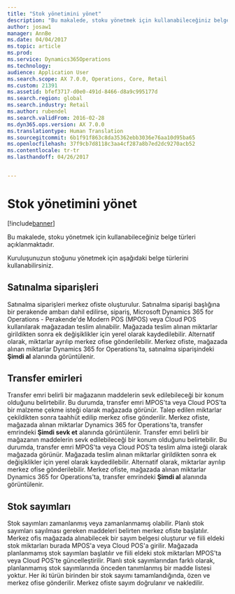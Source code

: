 ```yaml
---
title: "Stok yönetimini yönet"
description: "Bu makalede, stoku yönetmek için kullanabileceğiniz belge türleri açıklanmaktadır."
author: josaw1
manager: AnnBe
ms.date: 04/04/2017
ms.topic: article
ms.prod: 
ms.service: Dynamics365Operations
ms.technology: 
audience: Application User
ms.search.scope: AX 7.0.0, Operations, Core, Retail
ms.custom: 21391
ms.assetid: bfef3717-d0e0-491d-8466-d8a9c995177d
ms.search.region: global
ms.search.industry: Retail
ms.author: rubendel
ms.search.validFrom: 2016-02-28
ms.dyn365.ops.version: AX 7.0.0
ms.translationtype: Human Translation
ms.sourcegitcommit: 6b1f91f863c8da35362ebb3036e76aa10d95ba65
ms.openlocfilehash: 37f9cb7d8118c3aa4cf287a8b7ed2dc9270acb52
ms.contentlocale: tr-tr
ms.lasthandoff: 04/26/2017


---
```


# <a name="manage-store-inventory"></a>Stok yönetimini yönet

[!include[banner](includes/banner.md)]


Bu makalede, stoku yönetmek için kullanabileceğiniz belge türleri açıklanmaktadır.

Kuruluşunuzun stoğunu yönetmek için aşağıdaki belge türlerini kullanabilirsiniz.

## <a name="purchase-orders"></a>Satınalma siparişleri
Satınalma siparişleri merkez ofiste oluşturulur. Satınalma siparişi başlığına bir perakende ambarı dahil edilirse, sipariş, Microsoft Dynamics 365 for Operations - Perakende'de Modern POS (MPOS) veya Cloud POS kullanılarak mağazadan teslim alınabilir. Mağazada teslim alınan miktarlar girildikten sonra ek değişiklikler için yerel olarak kaydedilebilir. Alternatif olarak, miktarlar ayrılıp merkez ofise gönderilebilir. Merkez ofiste, mağazada alınan miktarlar Dynamics 365 for Operations'ta, satınalma siparişindeki **Şimdi al** alanında görüntülenir.

## <a name="transfer-orders"></a>Transfer emirleri
Transfer emri belirli bir mağazanın maddelerin sevk edilebileceği bir konum olduğunu belirtebilir. Bu durumda, transfer emri MPOS'ta veya Cloud POS'ta bir malzeme çekme isteği olarak mağazada görünür. Talep edilen miktarlar çekildikten sonra taahhüt edilip merkez ofise gönderilir. Merkez ofiste, mağazada alınan miktarlar Dynamics 365 for Operations'ta, transfer emrindeki **Şimdi sevk et** alanında görüntülenir. Transfer emri belirli bir mağazanın maddelerin sevk edilebileceği bir konum olduğunu belirtebilir. Bu durumda, transfer emri MPOS'ta veya Cloud POS'ta teslim alma isteği olarak mağazada görünür. Mağazada teslim alınan miktarlar girildikten sonra ek değişiklikler için yerel olarak kaydedilebilir. Alternatif olarak, miktarlar ayrılıp merkez ofise gönderilebilir. Merkez ofiste, mağazada alınan miktarlar Dynamics 365 for Operations'ta, transfer emrindeki **Şimdi al** alanında görüntülenir.

## <a name="stock-counts"></a>Stok sayımları
Stok sayımları zamanlanmış veya zamanlanmamış olabilir. Planlı stok sayımları sayılması gereken maddeleri belirten merkez ofiste başlatılır. Merkez ofis mağazada alınabilecek bir sayım belgesi oluşturur ve fiili eldeki stok miktarları burada MPOS'a veya Cloud POS'a girilir. Mağazada planlanmamış stok sayımları başlatılır ve fiili eldeki stok miktarları MPOS'ta veya Cloud POS'te güncelleştirilir. Planlı stok sayımlarından farklı olarak, planlanmamış stok sayımlarında önceden tanımlanmış bir madde listesi yoktur. Her iki türün birinden bir stok sayımı tamamlandığında, özen ve merkez ofise gönderilir. Merkez ofiste sayım doğrulanır ve nakledilir.






